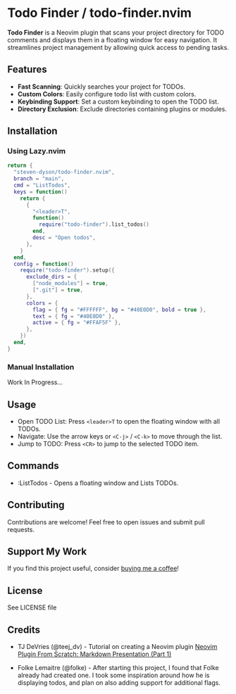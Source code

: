 # Todo Finder / todo-finder.nvim

**Todo Finder** is a Neovim plugin that scans your project directory
for TODO comments and displays them in a floating window for
easy navigation. It streamlines project management by allowing
quick access to pending tasks.

## Features

- **Fast Scanning**: Quickly searches your project for TODOs.
- **Custom Colors**: Easily configure todo list with custom colors.
- **Keybinding Support**: Set a custom keybinding to open the TODO list.
- **Directory Exclusion**: Exclude directories containing plugins or modules.

## Installation

### Using Lazy.nvim

```lua
return {
  "steven-dyson/todo-finder.nvim",
  branch = "main",
  cmd = "ListTodos",
  keys = function()
    return {
      {
        "<leader>T",
        function()
          require("todo-finder").list_todos()
        end,
        desc = "Open todos",
      },
    }
  end,
  config = function()
    require("todo-finder").setup({
      exclude_dirs = {
        ["node_modules"] = true,
        [".git"] = true,
      },
      colors = {
        flag = { fg = "#FFFFFF", bg = "#40E0D0", bold = true },
        text = { fg = "#40E0D0" },
        active = { fg = "#FFAF5F" },
      },
    })
  end,
}
```

### Manual Installation

Work In Progress...

## Usage

- Open TODO List: Press `<leader>T` to open the floating window with all TODOs.
- Navigate: Use the arrow keys or `<C-j>` / `<C-k>` to move through the list.
- Jump to TODO: Press `<CR>` to jump to the selected TODO item.

## Commands

- :ListTodos - Opens a floating window and Lists TODOs.

## Contributing

Contributions are welcome! Feel free to open issues and submit pull requests.

## Support My Work

If you find this project useful, consider [buying me a coffee](https://www.buymeacoffee.com/steven.dyson)!

## License

See LICENSE file

## Credits

- TJ DeVries (@teej_dv) - Tutorial on creating a Neovim plugin
[Neovim Plugin From Scratch: Markdown Presentation (Part 1)](https://www.youtube.com/watch?v=VGid4aN25iI)

- Folke Lemaitre (@folke) - After starting this project, I found that Folke already
had created one. I took some inspiration around how he is displaying todos, and
plan on also adding support for additional flags.

